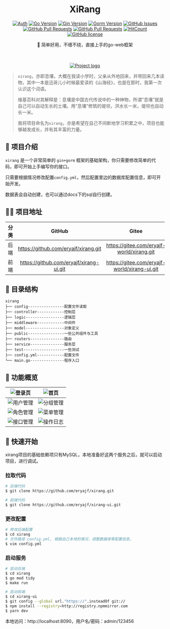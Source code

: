 <div align="center">

<h1 align="center">XiRang</h1>

[![Auth](https://img.shields.io/badge/Auth-eryajf-ff69b4)](https://github.com/eryajf)
[![Go Version](https://img.shields.io/github/go-mod/go-version/eryajf/xirang)](https://github.com/eryajf/xirang)
[![Gin Version](https://img.shields.io/badge/Gin-1.6.3-brightgreen)](https://github.com/eryajf/xirang)
[![Gorm Version](https://img.shields.io/badge/Gorm-1.20.12-brightgreen)](https://github.com/eryajf/xirang)
[![GitHub Issues](https://img.shields.io/github/issues/eryajf/xirang.svg)](https://github.com/eryajf/xirang/issues)
[![GitHub Pull Requests](https://img.shields.io/github/issues-pr/eryajf/xirang)](https://github.com/eryajf/xirang/pulls)
[![GitHub Pull Requests](https://img.shields.io/github/stars/eryajf/xirang)](https://github.com/eryajf/xirang/stargazers)
[![HitCount](https://views.whatilearened.today/views/github/eryajf/xirang.svg)](https://github.com/eryajf/xirang)
[![GitHub license](https://img.shields.io/github/license/eryajf/xirang)](https://github.com/eryajf/xirang/blob/main/LICENSE)

<p> 🐉 简单好用，不缠不绕，直接上手的go-web框架 </p>

<img src="https://camo.githubusercontent.com/82291b0fe831bfc6781e07fc5090cbd0a8b912bb8b8d4fec0696c881834f81ac/68747470733a2f2f70726f626f742e6d656469612f394575424971676170492e676966" width="800"  height="3">
</div><br>

<p align="center">
  <a href="" rel="noopener">
 <img src="https://cdn.staticaly.com/gh/eryajf/tu/main/img/image_20220826_101156.png" alt="Project logo"></a>
</p>


>`xirang`，亦即息壤，大概在我读小学时，父亲从外地回来，并带回来几本读物，其中一本是迅哥儿小时候最爱读的《山海经》，也是在那时，我第一次认识这个词语。
>
>维基百科对其解释是：息壤是中国古代传说中的一种神物，所谓“息壤”就是自己可以自动生长的土壤。用“息壤”修筑的堤坝，洪水长一米，堤坝也自动长一米。
>
>我将项目命名为`xirang`，亦是希望在自己不间断地学习积累之中，项目也能够越发成长，并有其丰富的力量。

## 🥸 项目介绍

`xirang` 是一个非常简单的 `gin+gorm` 框架的基础架构，你只需要修改简单的代码，即可开始上手编写你的接口。

只需要根据情况修改配置`config.yml`，然后配置里边的数据库配置信息，即可开始开发。

数据表会自动创建，也可以通过docs下的sql自行创建。

## 👨‍💻 项目地址

| 分类 |                        GitHub                        |                        Gitee                        |
| :--: | :--------------------------------------------------: | :-------------------------------------------------: |
| 后端 |  https://github.com/eryajf/xirang.git   |  https://gitee.com/eryajf-world/xirang.git   |
| 前端 | https://github.com/eryajf/xirang-ui.git | https://gitee.com/eryajf-world/xirang-ui.git |

## 📖 目录结构

```
xirang
├── config----------------配置文件读取
├── controller------------控制层
├── logic-----------------逻辑层
├── middleware------------中间件
├── model-----------------对象定义
├── public----------------一些公共组件与工具
├── routers---------------路由
├── service---------------服务层
├── test------------------一些测试
├── config.yml------------配置文件
└── main.go---------------程序入口
```

## 👀 功能概览

| ![登录页](https://cdn.staticaly.com/gh/eryajf/tu/main/img/image_20220830_234917.png) | ![首页](https://cdn.staticaly.com/gh/eryajf/tu/main/img/image_20220830_233946.png) |
| :----------------------------------------------------------: | ------------------------------------------------------------ |
| ![用户管理](https://cdn.staticaly.com/gh/eryajf/tu/main/img/image_20220830_234015.png) | ![分组管理](https://cdn.staticaly.com/gh/eryajf/tu/main/img/image_20220830_234043.png) |
| ![角色管理](https://cdn.staticaly.com/gh/eryajf/tu/main/img/image_20220830_234122.png) | ![菜单管理](https://cdn.staticaly.com/gh/eryajf/tu/main/img/image_20220830_234153.png) |
| ![接口管理](https://cdn.staticaly.com/gh/eryajf/tu/main/img/image_20220830_234218.png) | ![操作日志](https://cdn.staticaly.com/gh/eryajf/tu/main/img/image_20220830_234245.png) |

## 🚀 快速开始

xirang项目的基础依赖项只有MySQL，本地准备好这两个服务之后，就可以启动项目，进行调试。

### 拉取代码

```sh
# 后端代码
$ git clone https://github.com/eryajf/xirang.git

# 前端代码
$ git clone https://github.com/eryajf/xirang-ui.git
```

### 更改配置

```sh
# 修改后端配置
$ cd xirang
# 文件路径 config.yml, 根据自己本地的情况，调整数据库等配置信息。
$ vim config.yml
```

### 启动服务

```sh
# 启动后端
$ cd xirang
$ go mod tidy
$ make run

# 启动前端
$ cd xirang-ui
$ git config --global url."https://".insteadOf git://
$ npm install --registry=http://registry.npmmirror.com
$ yarn dev
```

本地访问：http://localhost:8090，用户名/密码：admin/123456
